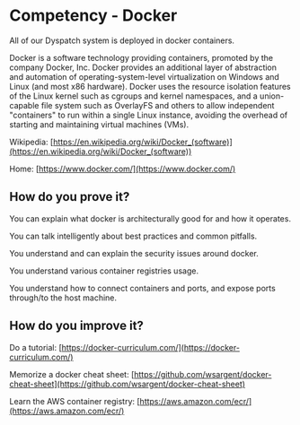# Competency - Docker

All of our Dyspatch system is deployed in docker containers.  

Docker is a software technology providing containers, promoted by the company Docker, Inc. Docker provides an additional layer of abstraction and automation of operating-system-level virtualization on Windows and Linux (and most x86 hardware).  Docker uses the resource isolation features of the Linux kernel such as cgroups and kernel namespaces, and a union-capable file system such as OverlayFS and others to allow independent "containers" to run within a single Linux instance, avoiding the overhead of starting and maintaining virtual machines (VMs).

Wikipedia: [https://en.wikipedia.org/wiki/Docker_(software)](https://en.wikipedia.org/wiki/Docker_(software)) 

Home: [https://www.docker.com/](https://www.docker.com/) 

## How do you prove it?

You can explain what docker is architecturally good for and how it operates.

You can talk intelligently about best practices and common pitfalls.

You understand and can explain the security issues around docker.

You understand various container registries usage.

You understand how to connect containers and ports, and expose ports through/to the host machine.

## How do you improve it?

Do a tutorial: [https://docker-curriculum.com/](https://docker-curriculum.com/)

Memorize a docker cheat sheet: [https://github.com/wsargent/docker-cheat-sheet](https://github.com/wsargent/docker-cheat-sheet)

Learn the AWS container registry: [https://aws.amazon.com/ecr/](https://aws.amazon.com/ecr/)

